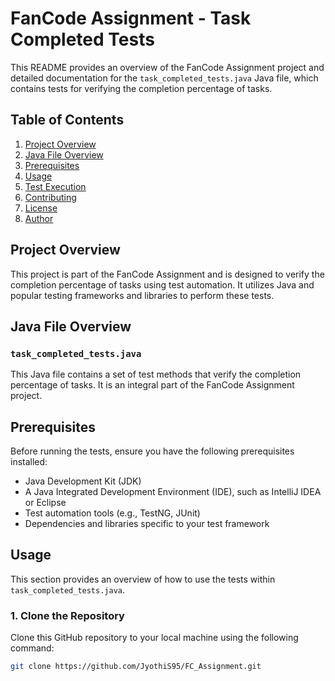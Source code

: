 # FanCode Assignment - Task Completed Tests

This README provides an overview of the FanCode Assignment project and detailed documentation for the `task_completed_tests.java` Java file, which contains tests for verifying the completion percentage of tasks.

## Table of Contents

1. [Project Overview](#project-overview)
2. [Java File Overview](#java-file-overview)
3. [Prerequisites](#prerequisites)
4. [Usage](#usage)
5. [Test Execution](#test-execution)
6. [Contributing](#contributing)
7. [License](#license)
8. [Author](#author)

## Project Overview

This project is part of the FanCode Assignment and is designed to verify the completion percentage of tasks using test automation. It utilizes Java and popular testing frameworks and libraries to perform these tests.

## Java File Overview

### `task_completed_tests.java`

This Java file contains a set of test methods that verify the completion percentage of tasks. It is an integral part of the FanCode Assignment project.

## Prerequisites

Before running the tests, ensure you have the following prerequisites installed:

- Java Development Kit (JDK)
- A Java Integrated Development Environment (IDE), such as IntelliJ IDEA or Eclipse
- Test automation tools (e.g., TestNG, JUnit)
- Dependencies and libraries specific to your test framework

## Usage

This section provides an overview of how to use the tests within `task_completed_tests.java`.

### 1. Clone the Repository

Clone this GitHub repository to your local machine using the following command:

```bash
git clone https://github.com/JyothiS95/FC_Assignment.git
